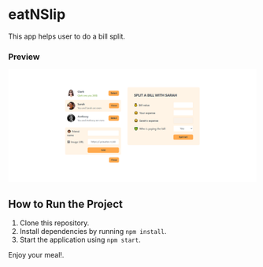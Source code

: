 # eatNSlip

This app helps user to do a bill split.

### Preview

![Eat N Slip Picture](./public/eatNslip.png)

## How to Run the Project

1. Clone this repository.
2. Install dependencies by running `npm install`.
3. Start the application using `npm start`.

Enjoy your meal!.
